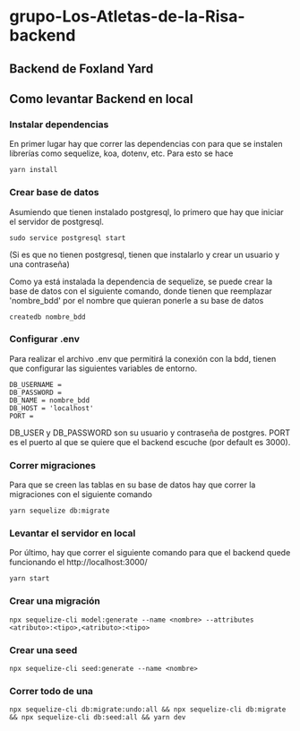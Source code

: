 # grupo-Los-Atletas-de-la-Risa-backend 

## Backend de Foxland Yard

## Como levantar Backend en local

### Instalar dependencias

En primer lugar hay que correr las dependencias con para que se instalen librerías como sequelize, koa, dotenv, etc. Para esto se hace
```
yarn install
```
### Crear base de datos

Asumiendo que tienen instalado postgresql, lo primero que hay que iniciar el servidor de postgresql. 
```
sudo service postgresql start
```
(Si es que no tienen postgresql, tienen que instalarlo y crear un usuario y una contraseña)

Como ya está instalada la dependencia de sequelize, se puede crear la base de datos con el siguiente comando, donde tienen que reemplazar 'nombre_bdd' por el nombre que quieran ponerle a su base de datos 
```
createdb nombre_bdd
```
### Configurar .env
Para realizar el archivo .env que permitirá la conexión con la bdd, tienen que configurar las siguientes variables de entorno.

```
DB_USERNAME = 
DB_PASSWORD = 
DB_NAME = nombre_bdd
DB_HOST = 'localhost'
PORT =
```
DB_USER y DB_PASSWORD son su usuario y contraseña de postgres. PORT es el puerto al que se quiere que el backend escuche (por default es 3000).

### Correr migraciones
Para que se creen las tablas en su base de datos hay que correr la migraciones con el siguiente comando
```
yarn sequelize db:migrate
```
### Levantar el servidor en local
Por último, hay que correr el siguiente comando para que el backend quede funcionando el http://localhost:3000/
```
yarn start 
```

### Crear una migración
```
npx sequelize-cli model:generate --name <nombre> --attributes <atributo>:<tipo>,<atributo>:<tipo>
```
### Crear una seed
```
npx sequelize-cli seed:generate --name <nombre>
```
### Correr todo de una
```
npx sequelize-cli db:migrate:undo:all && npx sequelize-cli db:migrate && npx sequelize-cli db:seed:all && yarn dev
```